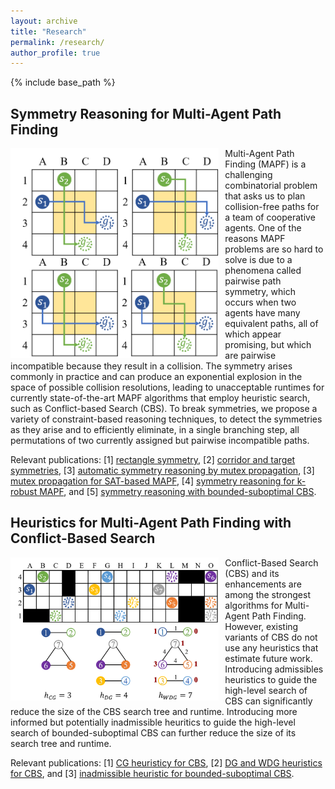 ```yaml
---
layout: archive
title: "Research"
permalink: /research/
author_profile: true
---
```


{% include base_path %}


## Symmetry Reasoning for Multi-Agent Path Finding
<img src="/images/rectangle.png" title="rectangle symmetry" style="float:left;width:250pt;padding-right:10px;" />
Multi-Agent Path Finding (MAPF) is a challenging combinatorial problem that asks us to plan collision-free paths for a team of cooperative agents. One of the reasons MAPF problems are so hard to solve is due to a phenomena called pairwise path symmetry, which occurs when two agents have many equivalent paths, all of which appear promising, but which are
pairwise incompatible because they result in a collision. 
The symmetry arises commonly in practice and can produce an exponential explosion in the space of possible collision resolutions, leading to unacceptable runtimes for currently state-of-the-art MAPF algorithms that employ heuristic search, such as Conflict-based Search (CBS).
To break symmetries, we propose a variety of constraint-based reasoning techniques, to detect the symmetries as they arise and to efficiently eliminate, in a single branching step, all permutations of two currently assigned but pairwise incompatible paths.
 
Relevant publications: 
[1] [rectangle symmetry](https://aaai.org/ojs/index.php/AAAI/article/view/4565 "AAAI 2019"), 
[2] [corridor and target symmetries](https://www.aaai.org/ojs/index.php/ICAPS/article/view/6661/6515 "ICAPS 2020"), 
[3] [automatic symmetry reasoning by mutex propagation](https://www.aaai.org/ojs/index.php/ICAPS/article/view/6677/6531 "ICAPS 2020"), 
[3] [mutex propagation for SAT-based MAPF](https://jiaoyang-li.github.io/files/2020-PRIMA.pdf "PRIMA 2020"), 
[4] [symmetry reasoning for k-robust MAPF](https://jiaoyang-li.github.io/files/2021-AAAI-4.pdf "AAAI 2021"), and 
[5] [symmetry reasoning with bounded-suboptimal CBS](https://arxiv.org/abs/2010.01367 "AAAI 2021").


## Heuristics for Multi-Agent Path Finding with Conflict-Based Search
<img src="/images/heuristics.png" title="heuristic graph" style="float:left;width:250pt;padding-right:10px;" />
Conflict-Based Search (CBS) and its enhancements are among the strongest algorithms for Multi-Agent Path Finding. 
However, existing variants of CBS do not use any heuristics that estimate future work.
Introducing admissibles heuristics to guide the high-level search of CBS can significantly reduce the size of the CBS search tree and runtime.
Introducing more informed but potentially inadmissible heuritics to guide the high-level search of bounded-suboptimal CBS can further reduce the size of its search tree and runtime. 

Relevant publications: 
[1] [CG heuristicy for CBS](https://aaai.org/ocs/index.php/ICAPS/ICAPS18/paper/view/17735/16965 "ICAPS 2018"), 
[2] [DG and WDG heuristics for CBS](https://www.ijcai.org/proceedings/2019/0063.pdf "IJCAI 2019"), and
[3] [inadmissible heuristic for bounded-suboptimal CBS](https://arxiv.org/abs/2010.01367 "AAAI 2021").


